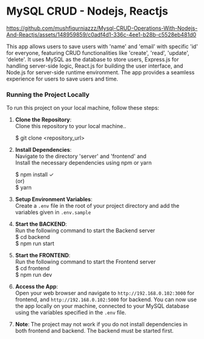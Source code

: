 <h1>MySQL CRUD - Nodejs, Reactjs</h1>


https://github.com/mushfiqurniazzz/Mysql-CRUD-Operations-With-Nodejs-And-Reactjs/assets/148959859/c0adf4d1-336c-4ee1-b28b-c5528eb481d0


<p>This app allows users to save users with 'name' and 'email' with specific 'id' for everyone, featuring CRUD functionalities like 'create', 'read', 'update', 'delete'. 
  It uses MySQL as the database to store users, 
  Express.js for handling server-side logic, 
  React.js for building the user interface, and 
  Node.js for server-side runtime environment. 
  The app provides a seamless experience for users to save users and time.</p>
<h3>Running the Project Locally</h3>
  <p>To run this project on your local machine, follow these steps:

1. <b>Clone the Repository</b>:    
   Clone this repository to your local machine..   

   $ git clone <repository_url>


2. <b>Install Dependencies</b>:     
   Navigate to the directory 'server' and 'frontend' and    
   Install the necessary dependencies using npm or yarn     
       
   $ npm install ✓     
   (or)     
   $ yarn     

3. <b>Setup Environment Variables</b>:     
   Create a `.env` file in the root of your project directory and add the variables given in `.env.sample`    

4. <b>Start the BACKEND</b>:     
   Run the following command to start the Backend server    
   $ cd backend    
   $ npm run start

5. <b>Start the FRONTEND</b>:     
   Run the following command to start the Frontend server    
   $ cd frontend    
   $ npm run dev      
     

6. <b>Access the App</b>:    
    Open your web browser and navigate to `http://192.168.0.102:3000` for frontend, and `http://192.168.0.102:5000` for backend. You can now use the app locally on your machine, connected to your MySQL database using the variables specified in the `.env` file.    

7. <b>Note</b>: The project may not work if you do not install dependencies in both frontend and backend. The backend must be started first.
</p>
